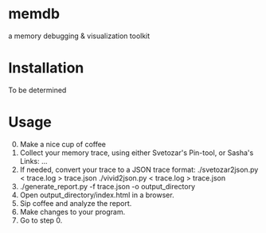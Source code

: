 memdb
=====

a memory debugging &amp; visualization toolkit

Installation
=====
To be determined

Usage
=====
0. Make a nice cup of coffee
1. Collect your memory trace, using either Svetozar's Pin-tool, or Sasha's
	Links: ...
3. If needed, convert your trace to a JSON trace format:
	./svetozar2json.py < trace.log > trace.json
	./vivid2json.py < trace.log > trace.json
2. ./generate_report.py -f trace.json -o output_directory
3. Open output_directory/index.html in a browser.
4. Sip coffee and analyze the report.
5. Make changes to your program.
6. Go to step 0.
